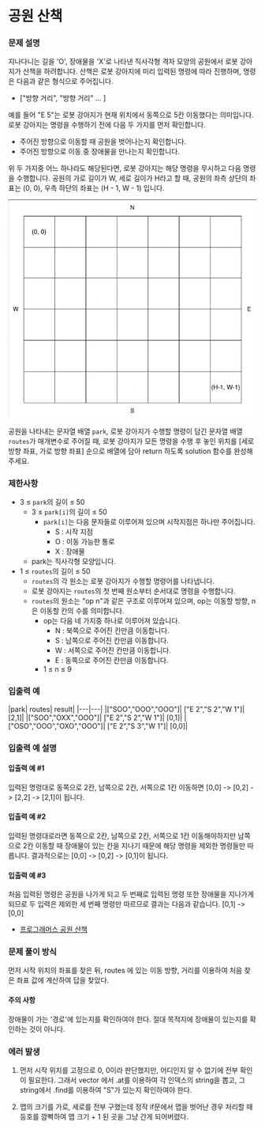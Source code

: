 # 공원 산책

### 문제 설명

지나다니는 길을 'O', 장애물을 'X'로 나타낸 직사각형 격자 모양의 공원에서 로봇 강아지가 산책을 하려합니다. 산책은 로봇 강아지에 미리 입력된 명령에 따라 진행하며, 명령은 다음과 같은 형식으로 주어집니다.

- ["방향 거리", "방향 거리" … ]

예를 들어 "E 5"는 로봇 강아지가 현재 위치에서 동쪽으로 5칸 이동했다는 의미입니다. 로봇 강아지는 명령을 수행하기 전에 다음 두 가지를 먼저 확인합니다.

- 주어진 방향으로 이동할 때 공원을 벗어나는지 확인합니다.
- 주어진 방향으로 이동 중 장애물을 만나는지 확인합니다.

위 두 가지중 어느 하나라도 해당된다면, 로봇 강아지는 해당 명령을 무시하고 다음 명령을 수행합니다.
공원의 가로 길이가 W, 세로 길이가 H라고 할 때, 공원의 좌측 상단의 좌표는 (0, 0), 우측 하단의 좌표는 (H - 1, W - 1) 입니다.

<img src="./217702316-1bd5d3ba-c1d7-4133-bfb5-36bdc85a08ba.png">

공원을 나타내는 문자열 배열 `park`, 로봇 강아지가 수행할 명령이 담긴 문자열 배열 `routes`가 매개변수로 주어질 때, 로봇 강아지가 모든 명령을 수행 후 놓인 위치를 [세로 방향 좌표, 가로 방향 좌표] 순으로 배열에 담아 return 하도록 solution 함수를 완성해주세요.

### 제한사항
- 3 ≤ `park`의 길이 ≤ 50
  - 3 ≤ `park[i]`의 길이 ≤ 50
    - `park[i]`는 다음 문자들로 이루어져 있으며 시작지점은 하나만 주어집니다.
      - S : 시작 지점
      - O : 이동 가능한 통로
      - X : 장애물
  - park는 직사각형 모양입니다.
- 1 ≤ `routes`의 길이 ≤ 50
  - `routes`의 각 원소는 로봇 강아지가 수행할 명령어를 나타냅니다.
  - 로봇 강아지는 `routes`의 첫 번째 원소부터 순서대로 명령을 수행합니다.
  - `routes`의 원소는 "op n"과 같은 구조로 이루어져 있으며, op는 이동할 방향, n은 이동할 칸의 수를 의미합니다.
    - op는 다음 네 가지중 하나로 이루어져 있습니다.
      - N : 북쪽으로 주어진 칸만큼 이동합니다.
      - S : 남쪽으로 주어진 칸만큼 이동합니다.
      - W : 서쪽으로 주어진 칸만큼 이동합니다.
      - E : 동쪽으로 주어진 칸만큼 이동합니다.
    - 1 ≤ n ≤ 9

### 입출력 예

|park|	routes|	result|
|---|---|
|["SOO","OOO","OOO"]|	["E 2","S 2","W 1"]|	[2,1]|
|["SOO","OXX","OOO"]|	["E 2","S 2","W 1"]|	[0,1]|
|["OSO","OOO","OXO","OOO"]|	["E 2","S 3","W 1"]|	[0,0]|

### 입출력 예 설명

#### 입출력 예 #1

입력된 명령대로 동쪽으로 2칸, 남쪽으로 2칸, 서쪽으로 1칸 이동하면 [0,0] -> [0,2] -> [2,2] -> [2,1]이 됩니다.

#### 입출력 예 #2

입력된 명령대로라면 동쪽으로 2칸, 남쪽으로 2칸, 서쪽으로 1칸 이동해야하지만 남쪽으로 2칸 이동할 때 장애물이 있는 칸을 지나기 때문에 해당 명령을 제외한 명령들만 따릅니다. 결과적으로는 [0,0] -> [0,2] -> [0,1]이 됩니다.

#### 입출력 예 #3

처음 입력된 명령은 공원을 나가게 되고 두 번째로 입력된 명령 또한 장애물을 지나가게 되므로 두 입력은 제외한 세 번째 명령만 따르므로 결과는 다음과 같습니다. [0,1] -> [0,0]

- [프로그래머스 공원 산책](https://school.programmers.co.kr/learn/courses/30/lessons/172928)

### 문제 풀이 방식

먼저 시작 위치의 좌표를 찾은 뒤, routes 에 있는 이동 방향, 거리를 이용하여 처음 찾은 좌표 값에 계산하여 답을 찾았다.

#### 주의 사항

장애물이 가는 '경로'에 있는지를 확인하여야 한다.
절대 목적지에 장애물이 있는지를 확인하는 것이 아니다.

### 에러 발생

1. 먼저 시작 위치를 고정으로 0, 0이라 판단했지만, 어디인지 알 수 없기에 전부 확인이 필요한다. 그래서 vector 에서 .at를 이용하여 각 인덱스의 string을 뽑고, 그 string에서 .find를 이용하여 "S"가 있는지 확인하여야 한다.

2. 맵의 크기를 가로, 세로를 전부 구했는데 정작 if문에서 맵을 벗어난 경우 처리할 때 등호를 깜빡하여 맵 크기 + 1 된 곳을 그냥 간게 되어버렸다.
